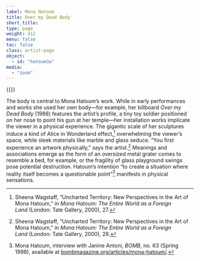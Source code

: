 ```yaml
---
label: Mona Hatoum
title: Over my Dead Body
short_title:
type: page
weight: 412
menu: false
toc: false
class: artist-page
object:
  - id: "hatoum3a"
media:
  - "zoom"
---
```

{{<q-figure id="hatoum3a">}}

The body is central to Mona Hatoum’s work. While in early performances and works she used her own body—for example, her billboard *Over my Dead Body* (1988) features the artist’s profile, a tiny toy soldier positioned on her nose to point his gun at her temple—her installation works implicate the viewer in a physical experience. The gigantic scale of her sculptures induce a kind of Alice in Wonderland effect,[^1] overwhelming the viewer’s space, while sleek materials like marble and glass seduce. “You first experience an artwork physically,” says the artist.[^2] Meanings and associations emerge as the form of an oversized metal grater comes to resemble a bed, for example, or the fragility of glass playground swings pose potential destruction. Hatoum’s intention “to create a situation where reality itself becomes a questionable point”[^3] manifests in physical sensations.

[^1]: Sheena Wagstaff, “Uncharted Territory: New Perspectives in the Art of Mona Hatoum,” in *Mona Hatoum: The Entire World as a Foreign Land* (London: Tate Gallery, 2000), 27.

[^2]: Sheena Wagstaff, “Uncharted Territory: New Perspectives in the Art of Mona Hatoum,” in *Mona Hatoum: The Entire World as a Foreign Land* (London: Tate Gallery, 2000), 28.

[^3]: Mona Hatoum, interview with Janine Antoni, *BOMB*, no. 63 (Spring 1998), available at [bombmagazine.org/articles/mona-hatoum/](https://bombmagazine.org/articles/mona-hatoum/).
